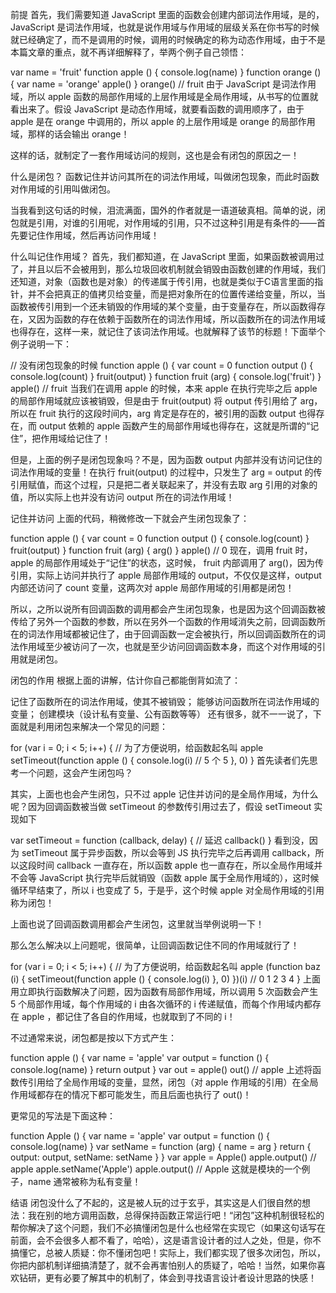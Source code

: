 前提
首先，我们需要知道 JavaScript 里面的函数会创建内部词法作用域，是的，JavaScript 是词法作用域，也就是说作用域与作用域的层级关系在你书写的时候就已经确定了，而不是调用的时候，调用的时候确定的称为动态作用域，由于不是本篇文章的重点，就不再详细解释了，举两个例子自己领悟：

var name = 'fruit'
function apple () {
  console.log(name)
}
function orange () {
  var name = 'orange'
  apple()
}
orange()  // fruit
由于 JavaScript 是词法作用域，所以 apple 函数的局部作用域的上层作用域是全局作用域，从书写的位置就看出来了。假设 JavaScript 是动态作用域，就要看函数的调用顺序了，由于 apple 是在 orange 中调用的，所以 apple 的上层作用域是 orange 的局部作用域，那样的话会输出 orange！

这样的话，就制定了一套作用域访问的规则，这也是会有闭包的原因之一！

什么是闭包？
函数记住并访问其所在的词法作用域，叫做闭包现象，而此时函数对作用域的引用叫做闭包。

当我看到这句话的时候，泪流满面，国外的作者就是一语道破真相。简单的说，闭包就是引用，对谁的引用呢，对作用域的引用，只不过这种引用是有条件的——首先要记住作用域，然后再访问作用域！

什么叫记住作用域？
首先，我们都知道，在 JavaScript 里面，如果函数被调用过了，并且以后不会被用到，那么垃圾回收机制就会销毁由函数创建的作用域，我们还知道，对象（函数也是对象）的传递属于传引用，也就是类似于C语言里面的指针，并不会把真正的值拷贝给变量，而是把对象所在的位置传递给变量，所以，当函数被传引用到一个还未销毁的作用域的某个变量，由于变量存在，所以函数得存在，又因为函数的存在依赖于函数所在的词法作用域，所以函数所在的词法作用域也得存在，这样一来，就记住了该词法作用域。也就解释了该节的标题！下面举个例子说明一下：

// 没有闭包现象的时候
function apple () {
  var count = 0
  function output () {
    console.log(count)
  }
  fruit(output)
}
function fruit (arg) {
  console.log('fruit')
}
apple() // fruit
当我们在调用 apple 的时候，本来 apple 在执行完毕之后 apple 的局部作用域就应该被销毁，但是由于 fruit(output) 将 output 传引用给了 arg，所以在 fruit 执行的这段时间内，arg 肯定是存在的，被引用的函数 output 也得存在，而 output 依赖的 apple 函数产生的局部作用域也得存在，这就是所谓的“记住”，把作用域给记住了！

但是，上面的例子是闭包现象吗？不是，因为函数 output 内部并没有访问记住的词法作用域的变量！在执行 fruit(output) 的过程中，只发生了 arg = output 的传引用赋值，而这个过程，只是把二者关联起来了，并没有去取 arg 引用的对象的值，所以实际上也并没有访问 output 所在的词法作用域！

记住并访问
上面的代码，稍微修改一下就会产生闭包现象了：

function apple () {
  var count = 0
  function output () {
    console.log(count)
  }
  fruit(output)
}
function fruit (arg) {
  arg()
}
apple() // 0
现在，调用 fruit 时，apple 的局部作用域处于“记住”的状态，这时候， fruit 内部调用了 arg()，因为传引用，实际上访问并执行了 apple 局部作用域的 output，不仅仅是这样，output 内部还访问了 count 变量，这两次对 apple 局部作用域的引用都是闭包！

所以，之所以说所有回调函数的调用都会产生闭包现象，也是因为这个回调函数被传给了另外一个函数的参数，所以在另外一个函数的作用域消失之前，回调函数所在的词法作用域都被记住了，由于回调函数一定会被执行，所以回调函数所在的词法作用域至少被访问了一次，也就是至少访问回调函数本身，而这个对作用域的引用就是闭包。

闭包的作用
根据上面的讲解，估计你自己都能倒背如流了：

记住了函数所在的词法作用域，使其不被销毁；
能够访问函数所在词法作用域的变量；
创建模块（设计私有变量、公有函数等等）
还有很多，就不一一说了，下面就是利用闭包来解决一个常见的问题：

for (var i = 0; i < 5; i++) {
  // 为了方便说明，给函数起名叫 apple
  setTimeout(function apple () {
    console.log(i) // 5 个 5
  }, 0)
}
首先读者们先思考一个问题，这会产生闭包吗？

其实，上面也也会产生闭包，只不过 apple 记住并访问的是全局作用域，为什么呢？因为回调函数被当做 setTimeout 的参数传引用过去了，假设 setTimeout 实现如下

var setTimeout = function (callback, delay) {
  // 延迟
  callback()
}
看到没，因为 setTimeout 属于异步函数，所以会等到 JS 执行完毕之后再调用 callback，所以这段时间 callback 一直存在，所以函数 apple 也一直存在，所以全局作用域并不会等 JavaScript 执行完毕后就销毁（函数 apple 属于全局作用域的），这时候循环早结束了，所以 i 也变成了 5，于是乎，这个时候 apple 对全局作用域的引用称为闭包！

上面也说了回调函数调用都会产生闭包，这里就当举例说明一下！

那么怎么解决以上问题呢，很简单，让回调函数记住不同的作用域就行了！

for (var i = 0; i < 5; i++) {
  // 为了方便说明，给函数起名叫 apple
  (function baz (i) {
    setTimeout(function apple () {
      console.log(i)
    }, 0)
  })(i)  // 0 1 2 3 4
}
上面用立即执行函数解决了问题，因为函数有局部作用域，所以调用 5 次函数会产生 5 个局部作用域，每个作用域的 i 由各次循环的 i 传递赋值，而每个作用域内都存在 apple ，都记住了各自的作用域，也就取到了不同的 i！

不过通常来说，闭包都是按以下方式产生：

function apple () {
  var name = 'apple'
  var output = function () {
    console.log(name)
  }
  return output
}
var out = apple()
out()  // apple
上述将函数传引用给了全局作用域的变量，显然，闭包（对 apple 作用域的引用）在全局作用域都存在的情况下都可能发生，而且后面也执行了 out()！

更常见的写法是下面这种：

function Apple () {
  var name = 'apple'
  var output = function () {
    console.log(name)
  }
  var setName = function (arg) {
    name = arg
  }
  return {
    output: output,
    setName: setName
  }
}
var apple = Apple()
apple.output()  // apple
apple.setName('Apple')
apple.output()  // Apple
这就是模块的一个例子，name 通常被称为私有变量！

结语
闭包没什么了不起的，这是被人玩的过于玄乎，其实这是人们很自然的想法：我在别的地方调用函数，总得保持函数正常运行吧！“闭包”这种机制很轻松的帮你解决了这个问题，我们不必搞懂闭包是什么也经常在实现它（如果这句话写在前面，会不会很多人都不看了，哈哈），这是语言设计者的过人之处，但是，你不搞懂它，总被人质疑：你不懂闭包吧！实际上，我们都实现了很多次闭包，所以，你把内部机制详细搞清楚了，就不会再害怕别人的质疑了，哈哈！当然，如果你喜欢钻研，更有必要了解其中的机制了，体会到寻找语言设计者设计思路的快感！
